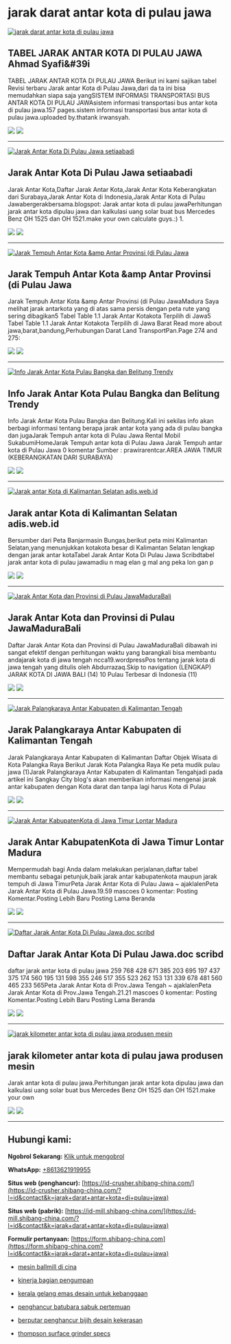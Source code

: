 # jarak darat antar kota di pulau jawa

<a href="https://swt.shibang-china.com/?l=id&img&k=jarak+darat+antar+kota+di+pulau+jawa" target="_blank">![jarak darat antar kota di pulau jawa](http://static.shibang-china.com/all-800x300/1529.jpg)</a>

## TABEL JARAK ANTAR KOTA DI PULAU JAWA Ahmad Syafi&#39i
TABEL JARAK ANTAR KOTA DI PULAU JAWA Berikut ini kami sajikan tabel Revisi terbaru Jarak antar Kota di Pulau Jawa,dari da ta ini bisa memudahkan siapa saja yangSISTEM INFORMASI TRANSPORTASI BUS ANTAR KOTA DI PULAU JAWAsistem informasi transportasi bus antar kota di pulau jawa.157 pages.sistem informasi transportasi bus antar kota di pulau jawa.uploaded by.thatank irwansyah.


<a href="https://whatsapp.shibangsoft.com/WhatsApp.php" target="_blank" title="WhatsApp">![](http://static.shibang-china.com/icon/whatsapp.png)</a> <a href="https://swt.shibang-china.com/?l=id&icon&k=jarak+darat+antar+kota+di+pulau+jawa" target="_blank">![](http://static.shibang-china.com/icon/chat-id.png)</a>

---

<a href="https://swt.shibang-china.com/?l=id&img&k=jarak+darat+antar+kota+di+pulau+jawa" target="_blank">![Jarak Antar Kota Di Pulau Jawa setiaabadi](http://static.shibang-china.com/all-800x300/286.jpg)</a>

## Jarak Antar Kota Di Pulau Jawa setiaabadi
Jarak Antar Kota,Daftar Jarak Antar Kota,Jarak Antar Kota Keberangkatan dari Surabaya,Jarak Antar Kota di Indonesia,Jarak Antar Kota di Pulau Jawabergerakbersama.blogspot: Jarak antar kota di pulau jawaPerhitungan jarak antar kota dipulau jawa dan kalkulasi uang solar buat bus Mercedes Benz OH 1525 dan OH 1521.make your own calculate guys.:) 1.


<a href="https://whatsapp.shibangsoft.com/WhatsApp.php" target="_blank" title="WhatsApp">![](http://static.shibang-china.com/icon/whatsapp.png)</a> <a href="https://swt.shibang-china.com/?l=id&icon&k=jarak+darat+antar+kota+di+pulau+jawa" target="_blank">![](http://static.shibang-china.com/icon/chat-id.png)</a>

---

<a href="https://swt.shibang-china.com/?l=id&img&k=jarak+darat+antar+kota+di+pulau+jawa" target="_blank">![Jarak Tempuh Antar Kota &amp Antar Provinsi (di Pulau Jawa](http://static.shibang-china.com/all-800x300/762.jpg)</a>

## Jarak Tempuh Antar Kota &amp Antar Provinsi (di Pulau Jawa
Jarak Tempuh Antar Kota &amp Antar Provinsi (di Pulau JawaMadura Saya melihat jarak antarkota yang di atas sama persis dengan peta rute yang sering dibagikan5 Tabel Table 1.1 Jarak Antar Kotakota Terpilih di Jawa5 Tabel Table 1.1 Jarak Antar Kotakota Terpilih di Jawa Barat Read more about jawa,barat,bandung,Perhubungan Darat Land TransportPan.Page 274 and 275:


<a href="https://whatsapp.shibangsoft.com/WhatsApp.php" target="_blank" title="WhatsApp">![](http://static.shibang-china.com/icon/whatsapp.png)</a> <a href="https://swt.shibang-china.com/?l=id&icon&k=jarak+darat+antar+kota+di+pulau+jawa" target="_blank">![](http://static.shibang-china.com/icon/chat-id.png)</a>

---

<a href="https://swt.shibang-china.com/?l=id&img&k=jarak+darat+antar+kota+di+pulau+jawa" target="_blank">![Info Jarak Antar Kota Pulau Bangka dan Belitung Trendy](http://static.shibang-china.com/all-800x300/1500.jpg)</a>

## Info Jarak Antar Kota Pulau Bangka dan Belitung Trendy
Info Jarak Antar Kota Pulau Bangka dan Belitung.Kali ini sekilas info akan berbagi informasi tentang berapa jarak antar kota yang ada di pulau bangka dan jugaJarak Tempuh antar kota di Pulau Jawa Rental Mobil SukabumiHomeJarak Tempuh antar kota di Pulau Jawa Jarak Tempuh antar kota di Pulau Jawa 0 komentar Sumber : prawirarentcar.AREA JAWA TIMUR (KEBERANGKATAN DARI SURABAYA)


<a href="https://whatsapp.shibangsoft.com/WhatsApp.php" target="_blank" title="WhatsApp">![](http://static.shibang-china.com/icon/whatsapp.png)</a> <a href="https://swt.shibang-china.com/?l=id&icon&k=jarak+darat+antar+kota+di+pulau+jawa" target="_blank">![](http://static.shibang-china.com/icon/chat-id.png)</a>

---

<a href="https://swt.shibang-china.com/?l=id&img&k=jarak+darat+antar+kota+di+pulau+jawa" target="_blank">![Jarak antar Kota di Kalimantan Selatan adis.web.id](http://static.shibang-china.com/all-800x300/575.jpg)</a>

## Jarak antar Kota di Kalimantan Selatan adis.web.id
Bersumber dari Peta Banjarmasin Bungas,berikut peta mini Kalimantan Selatan,yang menunjukkan kotakota besar di Kalimantan Selatan lengkap dengan jarak antar kotaTabel Jarak Antar Kota Di Pulau Jawa Scribdtabel jarak antar kota di pulau jawamadiu n mag elan g mal ang peka lon gan p


<a href="https://whatsapp.shibangsoft.com/WhatsApp.php" target="_blank" title="WhatsApp">![](http://static.shibang-china.com/icon/whatsapp.png)</a> <a href="https://swt.shibang-china.com/?l=id&icon&k=jarak+darat+antar+kota+di+pulau+jawa" target="_blank">![](http://static.shibang-china.com/icon/chat-id.png)</a>

---

<a href="https://swt.shibang-china.com/?l=id&img&k=jarak+darat+antar+kota+di+pulau+jawa" target="_blank">![Jarak Antar Kota dan Provinsi di Pulau JawaMaduraBali](http://static.shibang-china.com/all-800x300/1453.jpg)</a>

## Jarak Antar Kota dan Provinsi di Pulau JawaMaduraBali
Daftar Jarak Antar Kota dan Provinsi di Pulau JawaMaduraBali dibawah ini sangat efektif dengan perhitungan waktu yang barangkali bisa membantu andajarak kota di jawa tengah ncca19.wordpressPos tentang jarak kota di jawa tengah yang ditulis oleh Abdurrazaq.Skip to navigation (LENGKAP) JARAK KOTA DI JAWA BALI (14) 10 Pulau Terbesar di Indonesia (11)


<a href="https://whatsapp.shibangsoft.com/WhatsApp.php" target="_blank" title="WhatsApp">![](http://static.shibang-china.com/icon/whatsapp.png)</a> <a href="https://swt.shibang-china.com/?l=id&icon&k=jarak+darat+antar+kota+di+pulau+jawa" target="_blank">![](http://static.shibang-china.com/icon/chat-id.png)</a>

---

<a href="https://swt.shibang-china.com/?l=id&img&k=jarak+darat+antar+kota+di+pulau+jawa" target="_blank">![Jarak Palangkaraya Antar Kabupaten di Kalimantan Tengah](http://static.shibang-china.com/all-800x300/453.jpg)</a>

## Jarak Palangkaraya Antar Kabupaten di Kalimantan Tengah
Jarak Palangkaraya Antar Kabupaten di Kalimantan Daftar Objek Wisata di Kota Palangka Raya Berikut Jarak Kota Palangka Raya Ke peta mudik pulau jawa (1)Jarak Palangkaraya Antar Kabupaten di Kalimantan Tengahjadi pada artikel ini Sangkay City blog's akan memberikan informasi mengenai jarak antar kabupaten dengan Kota darat dan tanpa lagi harus Kota di Pulau


<a href="https://whatsapp.shibangsoft.com/WhatsApp.php" target="_blank" title="WhatsApp">![](http://static.shibang-china.com/icon/whatsapp.png)</a> <a href="https://swt.shibang-china.com/?l=id&icon&k=jarak+darat+antar+kota+di+pulau+jawa" target="_blank">![](http://static.shibang-china.com/icon/chat-id.png)</a>

---

<a href="https://swt.shibang-china.com/?l=id&img&k=jarak+darat+antar+kota+di+pulau+jawa" target="_blank">![Jarak Antar KabupatenKota di Jawa Timur Lontar Madura](http://static.shibang-china.com/all-800x300/255.jpg)</a>

## Jarak Antar KabupatenKota di Jawa Timur Lontar Madura
Mempermudah bagi Anda dalam melakukan perjalanan,daftar tabel membantu sebagai petunjuk,baik jarak antar kabupatenkota maupun jarak tempuh di Jawa TimurPeta Jarak Antar Kota di Pulau Jawa ~ ajaklalenPeta Jarak Antar Kota di Pulau Jawa.19.59 mascoes 0 komentar: Posting Komentar.Posting Lebih Baru Posting Lama Beranda


<a href="https://whatsapp.shibangsoft.com/WhatsApp.php" target="_blank" title="WhatsApp">![](http://static.shibang-china.com/icon/whatsapp.png)</a> <a href="https://swt.shibang-china.com/?l=id&icon&k=jarak+darat+antar+kota+di+pulau+jawa" target="_blank">![](http://static.shibang-china.com/icon/chat-id.png)</a>

---

<a href="https://swt.shibang-china.com/?l=id&img&k=jarak+darat+antar+kota+di+pulau+jawa" target="_blank">![Daftar Jarak Antar Kota Di Pulau Jawa.doc scribd](http://static.shibang-china.com/all-800x300/1205.jpg)</a>

## Daftar Jarak Antar Kota Di Pulau Jawa.doc scribd
daftar jarak antar kota di pulau jawa 259 768 428 671 385 203 695 197 437 375 174 560 195 131 598 355 246 517 355 523 262 153 131 339 678 481 560 465 233 565Peta Jarak Antar Kota di Prov.Jawa Tengah ~ ajaklalenPeta Jarak Antar Kota di Prov.Jawa Tengah.21.21 mascoes 0 komentar: Posting Komentar.Posting Lebih Baru Posting Lama Beranda


<a href="https://whatsapp.shibangsoft.com/WhatsApp.php" target="_blank" title="WhatsApp">![](http://static.shibang-china.com/icon/whatsapp.png)</a> <a href="https://swt.shibang-china.com/?l=id&icon&k=jarak+darat+antar+kota+di+pulau+jawa" target="_blank">![](http://static.shibang-china.com/icon/chat-id.png)</a>

---

<a href="https://swt.shibang-china.com/?l=id&img&k=jarak+darat+antar+kota+di+pulau+jawa" target="_blank">![jarak kilometer antar kota di pulau jawa produsen mesin](http://static.shibang-china.com/all-800x300/679.jpg)</a>

## jarak kilometer antar kota di pulau jawa produsen mesin
Jarak antar kota di pulau jawa.Perhitungan jarak antar kota dipulau jawa dan kalkulasi uang solar buat bus Mercedes Benz OH 1525 dan OH 1521.make your own

<a href="https://whatsapp.shibangsoft.com/WhatsApp.php" target="_blank" title="WhatsApp">![](http://static.shibang-china.com/icon/whatsapp.png)</a> <a href="https://swt.shibang-china.com/?l=id&icon&k=jarak+darat+antar+kota+di+pulau+jawa" target="_blank">![](http://static.shibang-china.com/icon/chat-id.png)</a>

---
## Hubungi kami:

**Ngobrol Sekarang:** [Klik untuk mengobrol](https://swt.shibang-china.com?l=id&contact&k=jarak+darat+antar+kota+di+pulau+jawa)

**WhatsApp:**  [+8613621919955](https://whatsapp.shibangsoft.com/WhatsApp.php)

**Situs web (penghancur):** [https://id-crusher.shibang-china.com/](https://id-crusher.shibang-china.com/?l=id&contact&k=jarak+darat+antar+kota+di+pulau+jawa)

**Situs web (pabrik):** [https://id-mill.shibang-china.com/](https://id-mill.shibang-china.com/?l=id&contact&k=jarak+darat+antar+kota+di+pulau+jawa)

**Formulir pertanyaan:** [https://form.shibang-china.com](https://form.shibang-china.com?l=id&contact&k=jarak+darat+antar+kota+di+pulau+jawa)

* [mesin ballmill di cina](../19/mesin%20ballmill%20di%20cina.md)

* [kinerja bagian pengumpan](../27/kinerja%20bagian%20pengumpan.md)

* [kerala gelang emas desain untuk kebanggaan](../21/kerala%20gelang%20emas%20desain%20untuk%20kebanggaan.md)

* [penghancur batubara sabuk pertemuan](../30/penghancur%20batubara%20sabuk%20pertemuan.md)

* [berputar penghancur bijih desain kekerasan](../25/berputar%20penghancur%20bijih%20desain%20kekerasan.md)

* [thompson surface grinder specs](../18/thompson%20surface%20grinder%20specs.md)
